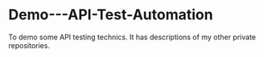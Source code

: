 # Demo---API-Test-Automation
To demo some API testing technics. It has descriptions of my other private repositories.

